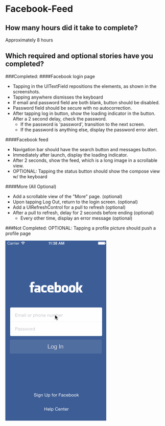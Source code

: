 Facebook-Feed
=============

## How many hours did it take to complete?
Approximately 8 hours

## Which required and optional stories have you completed?

###Completed:
####Facebook login page

- Tapping in the UITextField repositions the elements, as shown in the screenshots.
- Tapping anywhere dismisses the keyboard
- If email and password field are both blank, button should be disabled.
- Password field should be secure with no autocorrection.
- After tapping log in button, show the loading indicator in the button. After a 2 second delay, check the password.
     - If the password is 'password', transition to the next screen.
     - If the password is anything else, display the password error alert.


####Facebook feed
- Navigation bar should have the search button and messages button.
- Immediately after launch, display the loading indicator.
- After 2 seconds, show the feed, which is a long image in a scrollable view.
- OPTIONAL: Tapping the status button should show the compose view w/ the keyboard


####More (All Optional)     
- Add a scrollable view of the "More" page. (optional)
- Upon tapping Log Out, return to the login screen. (optional)
- Add a UIRefreshControl for a pull to refresh (optional)
- After a pull to refresh, delay for 2 seconds before ending (optional)
     - Every other time, display an error message (optional)
     
###Not Completed:
OPTIONAL: Tapping a profile picture should push a profile page

![alt text](https://raw.githubusercontent.com/jairoavalos/Facebook-Feed/master/Facebook-HW2.gif "Facebook-feed")
